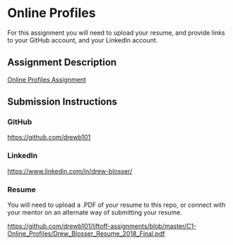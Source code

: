 # Online Profiles
For this assignment you will need to upload your resume, and provide links to your GitHub account, and your LinkedIn account.

## Assignment Description
[Online Profiles Assignment](https://education.launchcode.org/liftoff/assignments/online-profiles/)

## Submission Instructions

### GitHub
https://github.com/drewb101

### LinkedIn
https://www.linkedin.com/in/drew-blosser/

### Resume
You will need to upload a .PDF of your resume to this repo, or connect with your mentor on an alternate way of submitting your resume.

https://github.com/drewb101/liftoff-assignments/blob/master/C1-Online_Profiles/Drew_Blosser_Resume_2018_Final.pdf